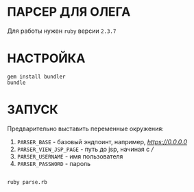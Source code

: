 # ПАРСЕР ДЛЯ ОЛЕГА

Для работы нужен `ruby` версии `2.3.7`

# НАСТРОЙКА

```
gem install bundler
bundle
```

# ЗАПУСК

Предварительно выставить переменные окружения:

1. `PARSER_BASE` - базовый эндпоинт, например, *https://0.0.0.0*
1. `PARSER_VIEW_JSP_PAGE` - путь до jsp, начиная с */*
1. `PARSER_USERNAME` - имя пользователя
1. `PARSER_PASSWORD` - пароль

```

ruby parse.rb
```
